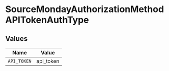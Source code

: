 # SourceMondayAuthorizationMethodAPITokenAuthType


## Values

| Name        | Value       |
| ----------- | ----------- |
| `API_TOKEN` | api_token   |